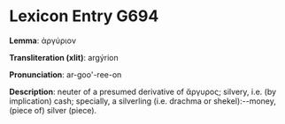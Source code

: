 # Lexicon Entry G694

**Lemma**: ἀργύριον

**Transliteration (xlit)**: argýrion

**Pronunciation**: ar-goo'-ree-on

**Description**:
neuter of a presumed derivative of ἄργυρος; silvery, i.e. (by implication) cash; specially, a silverling (i.e. drachma or shekel):--money, (piece of) silver (piece).
